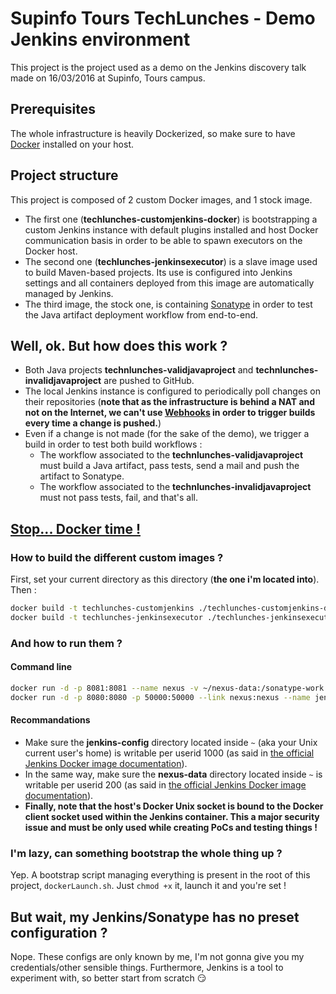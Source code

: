 # Supinfo Tours TechLunches - Demo Jenkins environment

This project is the project used as a demo on the Jenkins discovery talk made on 16/03/2016 at Supinfo, Tours campus.

## Prerequisites
The whole infrastructure is heavily Dockerized, so make sure to have [Docker](https://www.docker.com/) installed on your host.

## Project structure
This project is composed of 2 custom Docker images, and 1 stock image. 

- The first one (**techlunches-customjenkins-docker**) is bootstrapping a custom Jenkins instance with default plugins installed and host Docker communication basis in order to be able to spawn executors on the Docker host.
- The second one (**techlunches-jenkinsexecutor**) is a slave image used to build Maven-based projects. Its use is configured into Jenkins settings and all containers deployed from this image are automatically managed by Jenkins.
- The third image, the stock one, is containing [Sonatype](http://www.sonatype.com/) in order to test the Java artifact deployment workflow from end-to-end.

## Well, ok. But how does this work ?
- Both Java projects **technlunches-validjavaproject** and **technlunches-invalidjavaproject** are pushed to GitHub.
- The local Jenkins instance is configured to periodically poll changes on their repositories (**note that as the infrastructure is behind a NAT and not on the Internet, we can't use [Webhooks](https://developer.github.com/webhooks) in order to trigger builds every time a change is pushed.**)
- Even if a change is not made (for the sake of the demo), we trigger a build in order to test both build workflows :
    - The workflow associated to the **technlunches-validjavaproject** must build a Java artifact, pass tests, send a mail and push the artifact to Sonatype.
    - The workflow associated to the **technlunches-invalidjavaproject** must not pass tests, fail, and that's all.
    
## [Stop... Docker time !](https://www.youtube.com/watch?v=otCpCn0l4Wo&t=2m9s)
### How to build the different custom images ?

First, set your current directory as this directory (**the one i'm located into**). Then :
```bash
docker build -t techlunches-customjenkins ./techlunches-customjenkins-docker/
docker build -t techlunches-jenkinsexecutor ./techlunches-jenkinsexecutor/
```

### And how to run them ?
#### Command line

```bash
docker run -d -p 8081:8081 --name nexus -v ~/nexus-data:/sonatype-work sonatype/nexus:oss
docker run -d -p 8080:8080 -p 50000:50000 --link nexus:nexus --name jenkins -v ~/jenkins-config:/var/jenkins_home -v /var/run/docker.sock:/var/run/docker.sock techlunches-customjenkins
```

#### Recommandations
 - Make sure the **jenkins-config** directory located inside `~` (aka your Unix current user's home) is writable per userid 1000 (as said in [the official Jenkins Docker image documentation](https://hub.docker.com/_/jenkins/)).
 - In the same way, make sure the **nexus-data** directory located inside `~` is writable per userid 200 (as said in [the official Jenkins Docker image documentation](https://hub.docker.com/r/sonatype/nexus/)).
 - **Finally, note that the host's Docker Unix socket is bound to the Docker client socket used within the Jenkins container. This a major security issue and must be only used while creating PoCs and testing things !**

### I'm lazy, can something bootstrap the whole thing up ?
Yep. A bootstrap script managing everything is present in the root of this project, `dockerLaunch.sh`. Just `chmod +x` it, launch it and you're set !

## But wait, my Jenkins/Sonatype has no preset configuration ?
Nope. These configs are only known by me, I'm not gonna give you my credentials/other sensible things. Furthermore, Jenkins is a tool to experiment with, so better start from scratch :smirk: